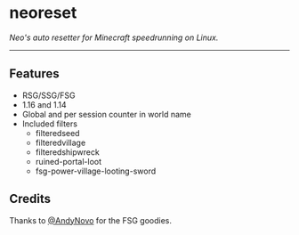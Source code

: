 # neoreset

_Neo's auto resetter for Minecraft speedrunning on Linux._

---

## Features

- RSG/SSG/FSG
- 1.16 and 1.14
- Global and per session counter in world name
- Included filters
    - filteredseed
    - filteredvillage
    - filteredshipwreck
    - ruined-portal-loot
    - fsg-power-village-looting-sword

## Credits

Thanks to [@AndyNovo](https://github.com/andynovo) for the FSG goodies.

